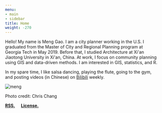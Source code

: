 ```yaml
---
menu:
- main
- sidebar
title: Home
weight: -270
---
```

Hello! My name is Meng Gao. I am a city planner working in the U.S. I graduated from the Master of City and Regional Planning program at Georgia Tech in May 2019. Before that, I studied Architecture at Xi'an Jiaotong University in Xi'an, China. At work, I focus on community planning using GIS and data-driven methods. I am interested in GIS, statistics, and R. 

In my spare time, I like salsa dancing, playing the flute, going to the gym, and posting videos (in Chinese) on [Bilibili](https://space.bilibili.com/12234819) weekly. 


![meng](/images/meng.jpg)

Photo credit: Chris Chang

[**RSS.**](https://www.adventuremeng.com/index.xml)  &nbsp;&nbsp;&nbsp; [**License.**](https://creativecommons.org/licenses/by-nc-sa/4.0/)
